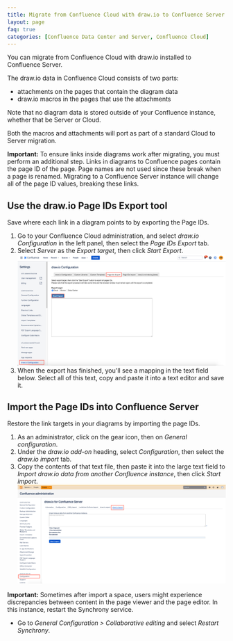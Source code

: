 ```yaml
---
title: Migrate from Confluence Cloud with draw.io to Confluence Server
layout: page
faq: true
categories: [Confluence Data Center and Server, Confluence Cloud]
---
```


You can migrate from Confluence Cloud with draw.io installed to Confluence Server.

The draw.io data in Confluence Cloud consists of two parts:
* attachments on the pages that contain the diagram data
* draw.io macros in the pages that use the attachments

Note that no diagram data is stored outside of your Confluence instance, whether that be Server or Cloud.

Both the macros and attachments will port as part of a standard Cloud to Server migration.

**Important:** To ensure links inside diagrams work after migrating, you must perform an additional step. Links in diagrams to Confluence pages contain the page ID of the page. Page names are not used since these break when a page is renamed. Migrating to a Confluence Server instance will change all of the page ID values, breaking these links.

## Use the draw.io Page IDs Export tool

Save where each link in a diagram points to by exporting the Page IDs.

1. Go to your Confluence Cloud administration, and select _draw.io Configuration_ in the left panel, then select the _Page IDs Export_ tab.
2. Select _Server_ as the _Export target_, then click _Start Export_.
<br /><img src="/assets/img/blog/page-ids-export-confluence-cloud.png" style="max-width:100%;height:auto;" alt="To make sure links in diagrams continue to work, export the page IDs from Confluence Cloud, and migrate to Server">
3. When the export has finished, you'll see a mapping in the text field below. Select all of this text, copy and paste it into a text editor and save it.

## Import the Page IDs into Confluence Server

Restore the link targets in your diagrams by importing the page IDs.

1. As an administrator, click on the gear icon, then on _General configuration_.
2. Under the _draw.io add-on_ heading, select _Configuration_, then select the _draw.io import_ tab.
3. Copy the contents of that text file, then paste it into the large text field to _Import draw.io data from another Confluence instance_, then click _Start import_.
<br /><img src="/assets/img/blog/import-drawio-data-confluence-server.png" style="max-width:100%;height:auto;" alt="Import draw.io diagram data from another Confluence instance">

**Important:**
Sometimes after import a space, users might experience discrepancies between content in the page viewer and the page editor. In this instance, restart the Synchrony service.
* Go to _General Configuration > Collaborative editing_ and select _Restart Synchrony_.
